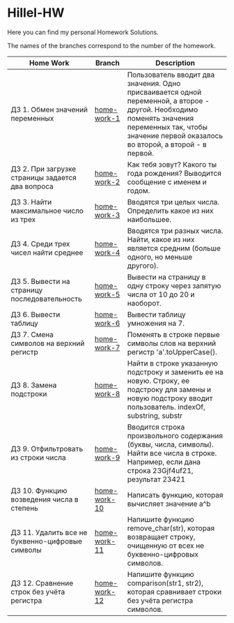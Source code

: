 # Hillel-HW

Here you can find my personal Homework Solutions.

The names of the branches correspond to the number of the homework.

| Home Work |     Branch     | Description |
| ----------|----------------|-------------|
| ДЗ 1. Обмен значений переменных | [home-work-1](https://github.com/Vika1990Z/Hillel-HW/tree/home-work-1) | Пользователь вводит два значения. Одно присваивается одной переменной, а второе - другой. Необходимо поменять значения переменных так, чтобы значение первой оказалось во второй, а второй - в первой. | 
| ДЗ 2. При загрузке страницы задается два вопроса | [home-work-2](https://github.com/Vika1990Z/Hillel-HW/tree/home-work-2) | Как тебя зовут? Какого ты года рождения? Выводится сообщение с именем и годом. |
| ДЗ 3. Найти максимальное число из трех | [home-work-3](https://github.com/Vika1990Z/Hillel-HW/tree/home-work-3) | Вводятся три целых числа. Определить какое из них наибольшее. |
| ДЗ 4. Среди трех чисел найти среднее | [home-work-4](https://github.com/Vika1990Z/Hillel-HW/tree/home-work-4) | Вводятся три разных числа. Найти, какое из них является средним (больше одного, но меньше другого). |
| ДЗ 5. Вывести на страницу последовательность | [home-work-5](https://github.com/Vika1990Z/Hillel-HW/tree/home-work-5) | Вывести на страницу в одну строку через запятую числа от 10 до 20 и наоборот. |
| ДЗ 6. Вывести таблицу | [home-work-6](https://github.com/Vika1990Z/Hillel-HW/tree/home-work-6) | Вывести таблицу умножения на 7. |
| ДЗ 7. Смена символов на верхний регистр | [home-work-7](https://github.com/Vika1990Z/Hillel-HW/tree/home-work-7) | Поменять в строке первые символы слов на верхний регистр 'a'.toUpperCase(). |
| ДЗ 8. Замена подстроки | [home-work-8](https://github.com/Vika1990Z/Hillel-HW/tree/home-work-8) | Найти в строке указанную подстроку и заменить ее на новую. Строку, ее подстроку для замены и новую подстроку вводит пользователь. indexOf, substring, substr |
| ДЗ 9. Отфильтровать из строки числа | [home-work-9](https://github.com/Vika1990Z/Hillel-HW/tree/home-work-9) | Вводится строка произвольного содержания (буквы, числа, символы). Найти все числа в строке. Например, если дана строка 23Gjf4uf21, результат 23421 |
| ДЗ 10. Функцию возведения числа в степень | [home-work-10](https://github.com/Vika1990Z/Hillel-HW/tree/home-work-10) | Написать функцию, которая вычисляет значение а^b |
| ДЗ 11. Удалить все не буквенно-цифровые символы | [home-work-11](https://github.com/Vika1990Z/Hillel-HW/tree/home-work-11) | Напишите функцию remove_char(str), которая возвращает строку, очищенную от всех не буквенно-цифровых символов. |
| ДЗ 12. Сравнение строк без учёта регистра | [home-work-12](https://github.com/Vika1990Z/Hillel-HW/tree/home-work-12) | Напишите функцию comparison(str1, str2), которая сравнивает строки без учёта регистра символов. |





